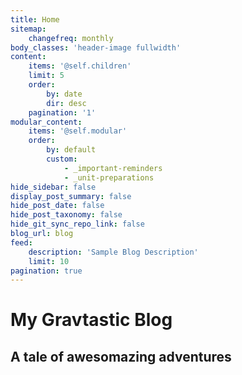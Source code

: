 ```yaml
---
title: Home
sitemap:
    changefreq: monthly
body_classes: 'header-image fullwidth'
content:
    items: '@self.children'
    limit: 5
    order:
        by: date
        dir: desc
    pagination: '1'
modular_content:
    items: '@self.modular'
    order:
        by: default
        custom:
            - _important-reminders
            - _unit-preparations
hide_sidebar: false
display_post_summary: false
hide_post_date: false
hide_post_taxonomy: false
hide_git_sync_repo_link: false
blog_url: blog
feed:
    description: 'Sample Blog Description'
    limit: 10
pagination: true
---
```


# My Gravtastic Blog
## A tale of **awesomazing** adventures
